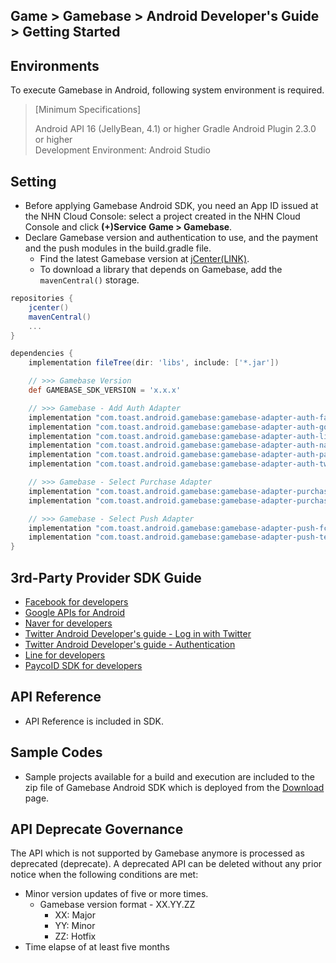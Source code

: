 ## Game > Gamebase > Android Developer's Guide > Getting Started

## Environments

To execute Gamebase in Android, following system environment is required.

> [Minimum Specifications]
>
> Android API 16 (JellyBean, 4.1) or higher
> Gradle Android Plugin 2.3.0 or higher <br/>
> Development Environment: Android Studio

## Setting

* Before applying Gamebase Android SDK, you need an App ID issued at the NHN Cloud Console: select a project created in the NHN Cloud Console and click **(+)Service** **Game > Gamebase**.
* Declare Gamebase version and authentication to use, and the payment and the push modules in the build.gradle file.
	* Find the latest Gamebase version at [jCenter(LINK)](https://jcenter.bintray.com/com/toast/android/gamebase/gamebase-sdk/).
	* To download a library that depends on Gamebase, add the  `mavenCentral()`  storage. 

```groovy
repositories {
    jcenter()
    mavenCentral()
    ...
}

dependencies {
    implementation fileTree(dir: 'libs', include: ['*.jar'])

    // >>> Gamebase Version
    def GAMEBASE_SDK_VERSION = 'x.x.x'

    // >>> Gamebase - Add Auth Adapter
    implementation "com.toast.android.gamebase:gamebase-adapter-auth-facebook:$GAMEBASE_SDK_VERSION"
    implementation "com.toast.android.gamebase:gamebase-adapter-auth-google:$GAMEBASE_SDK_VERSION"
    implementation "com.toast.android.gamebase:gamebase-adapter-auth-line:$GAMEBASE_SDK_VERSION"
    implementation "com.toast.android.gamebase:gamebase-adapter-auth-naver:$GAMEBASE_SDK_VERSION"
    implementation "com.toast.android.gamebase:gamebase-adapter-auth-payco:$GAMEBASE_SDK_VERSION"
    implementation "com.toast.android.gamebase:gamebase-adapter-auth-twitter:$GAMEBASE_SDK_VERSION"

    // >>> Gamebase - Select Purchase Adapter
    implementation "com.toast.android.gamebase:gamebase-adapter-purchase-google:$GAMEBASE_SDK_VERSION"
    implementation "com.toast.android.gamebase:gamebase-adapter-purchase-onestore:$GAMEBASE_SDK_VERSION"

    // >>> Gamebase - Select Push Adapter
    implementation "com.toast.android.gamebase:gamebase-adapter-push-fcm:$GAMEBASE_SDK_VERSION"
    implementation "com.toast.android.gamebase:gamebase-adapter-push-tencent:$GAMEBASE_SDK_VERSION"
}
```

## 3rd-Party Provider SDK Guide

* [Facebook for developers](https://developers.facebook.com/docs/android)
* [Google APIs for Android](https://developers.google.com/android/guides/overview)
* [Naver for developers](https://developers.naver.com/docs/login/android/)
* [Twitter Android Developer's guide - Log in with Twitter](https://dev.twitter.com/web/sign-in/implementing)
* [Twitter Android Developer's guide - Authentication](https://developer.twitter.com/en/docs/basics/authentication/overview)
* [Line for developers](https://developers.line.biz/en/docs/android-sdk/integrate-line-login/)
* [PaycoID SDK for developers](https://developers.payco.com/guide/development/apply/android)

## API Reference

* API Reference is included in SDK.

## Sample Codes

* Sample projects available for a build and execution are included to the zip file of Gamebase Android SDK which is deployed from the  [Download](https://docs.toast.com/en/Download/) page.

## API Deprecate Governance

The API which is not supported by Gamebase anymore is processed as deprecated (deprecate).
A deprecated API can be deleted without any prior notice when the following conditions are met:

* Minor version updates of five or more times.
	* Gamebase version format - XX.YY.ZZ
		* XX: Major
		* YY: Minor
		* ZZ: Hotfix
* Time elapse of at least five months

